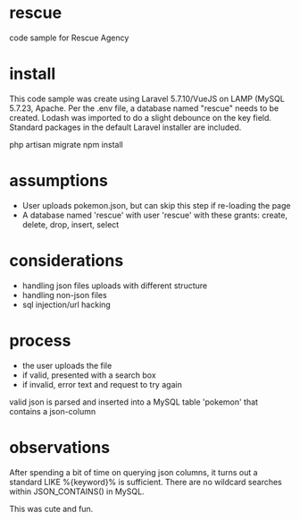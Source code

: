 # rescue
code sample for Rescue Agency

# install
This code sample was create using Laravel 5.7.10/VueJS on LAMP (MySQL 5.7.23, Apache.  Per the .env file, a database named "rescue" needs to be created.  Lodash was imported to do a slight debounce on the key field.  Standard packages in the default Laravel installer are included.

php artisan migrate
npm install

# assumptions
- User uploads pokemon.json, but can skip this step if re-loading the page
- A database named 'rescue' with user 'rescue' with these grants: create, delete, drop, insert, select

# considerations
- handling json files uploads with different structure
- handling non-json files
- sql injection/url hacking

# process
- the user uploads the file
 - if valid, presented with a search box 
 - if invalid, error text and request to try again

valid json is parsed and inserted into a MySQL table 'pokemon' that contains a json-column

# observations
After spending a bit of time on querying json columns, it turns out a standard LIKE %{keyword}% is sufficient.  There are no wildcard searches within JSON_CONTAINS() in MySQL.

This was cute and fun.


